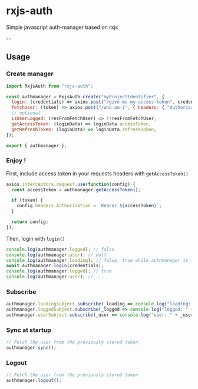 # rxjs-auth

Simple javascript auth-manager based on rxjs

--

## Usage

### Create manager

```js
import RxjsAuth from "rxjs-auth";

const authmanager = RxjsAuth.create("myProjectIdentifier", {
  login: (credentials) => axios.post("/give-me-my-access-token", credentials).then(res => res.data),
  fetchUser: (token) => axios.post("/who-am-i", { headers: { "Authorization": "Bearer " + token } }).then(res => res.data),
  // optional
  isUserLogged: (resFromFetchUser) => !!resFromFetchUser,
  getAccessToken: (loginData) => loginData.accessToken,
  getRefreshToken: (loginData) => loginData.refreshToken,
});

export { authmanager };
```

### Enjoy !

First, include access token in your requests headers with `getAccessToken()`

```js
axios.interceptors.request.use(function(config) {
  const accessToken = authmanager.getAccessToken();

  if (token) {
    config.headers.Authorization = `Bearer ${accessToken}`;
  }

  return config;
});
```

Then, login with `login()`

```js
console.log(authmanager.logged); // false
console.log(authmanager.user); // null
console.log(authmanager.loading); // false, true while authmanager is logging
await authmanager.login(credentials);
console.log(authmanager.logged); // true
console.log(authmanager.user); // ...
```

### Subscribe

```js
authmanager.loadingSubject.subscribe(_loading => console.log("loading: " + _loading));
authmanager.loggedSubject.subscribe(_logged => console.log("logged: " + _logged));
authmanager.userSubject.subscribe(_user => console.log("user: " + _user));
```

### Sync at startup

```js
// Fetch the user from the previously stored token
authmanager.sync();
```

### Logout

```js
// Fetch the user from the previously stored token
authmanager.logout();
```
